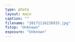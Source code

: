 ```yaml
---
type: photo
layout: main
caption: ""
filename: "20171116220933.jpg"
fstop: "Unknown"
exposure: "Unknown"
---
```

